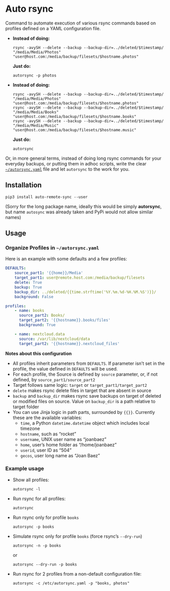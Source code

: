 # Auto rsync

Command to automate execution of various rsync commands based on profiles
defined on a YAML configuration file.

* **Instead of doing:**
    ```shell
    rsync -avySH --delete --backup --backup-dir=../deleted/$timestamp/ "/media/Media/Photos" "user@host.com:/media/backup/filesets/$hostname.photos"
    ```

    **Just do:**
    ```shell
    autorsync -p photos
    ```
* **Instead of doing:**
    ```shell
    rsync -avySH --delete --backup --backup-dir=../deleted/$timestamp/ "/media/Media/Photos" "user@host.com:/media/backup/filesets/$hostname.photos"
    rsync -avySH --delete --backup --backup-dir=../deleted/$timestamp/ "/media/Media/Books" "user@host.com:/media/backup/filesets/$hostname.books"
    rsync -avySH --delete --backup --backup-dir=../deleted/$timestamp/ "/media/Media/Music" "user@host.com:/media/backup/filesets/$hostname.music"
    ```

    **Just do:**
    ```shell
    autorsync
    ```
Or, in more general terms, instead of doing long rsync commands for your
everyday backups, or putting them in adhoc scripts, write the clear
[`~/autorsync.yaml`](#yamlfile) file and let `autorsync` to the work for you.

## Installation

```shell
pip3 install auto-remote-sync --user
```
(Sorry for the long package name, ideally this would be simply **autorsync**,
but name `autosync` was already taken and PyPi would not allow similar names)

## Usage

### <a name="yamlfile"></a>Organize Profiles in `~/autorsync.yaml`
Here is an example with some defaults and a few profiles:

```yaml
DEFAULTS:
    source_part1: '{{home}}/Media'
    target_part1: user@remote.host.com:/media/backup/filesets
    delete: True
    backup: True
    backup_dir: ../deleted/{{time.strftime('%Y.%m.%d-%H.%M.%S')}}/
    background: False

profiles:
    - name: books
      source_part2: Books/
      target_part2: '{{hostname}}.books/files'
      background: True

    - name: nextcloud.data
      source: /var/lib/nextcloud/data
      target_part2: '{{hostname}}.nextcloud_files'
```

**Notes about this configuration**
- All profiles inherit parameters from `DEFAULTS`. If parameter isn’t set in
the profile, the value defined in `DEFAULTS` will be used.
- For each profile, the Source is defined by `source` parameter, or, if not
defined, by `source_part1/source_part2`
- Target follows same logic: `target` or `target_part1/target_part2`
- `delete` makes rsync delete files in target that are absent in source
- `backup` and `backup_dir` makes rsync save backups on target of deleted or
modified files on source. Value on `backup_dir` is a path relative to target
folder
- You can use Jinja logic in path parts, surrounded by `{{}}`. Currently these
are the available variables:
    - `time`, a Python `datetime.datetime` object which includes local timezone
    - `hostname`, such as “rocket”
    - `username`, UNIX user name as “joanbaez”
    - `home`, user’s home folder as “/home/joanbaez”
    - `userid`, user ID as “504”
    - `gecos`, user long name as “Joan Baez”

### Example usage
- Show all profiles:
    ```shell
    autorsync -l
    ```
- Run rsync for all profiles:
    ```shell
    autorsync
    ```
- Run rsync only for profile `books`
    ```shell
    autorsync -p books
    ```

- Simulate rsync only for profile `books` (force rsync’s `--dry-run`)  
    ```shell
    autorsync -n -p books
    ```
    or
    ```shell
    autorsync --dry-run -p books
    ```
- Run rsync for 2 profiles from a non-default configuration file:
    ```shell
    autorsync -c /etc/autorsync.yaml -p "books, photos"
    ```
